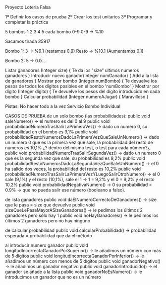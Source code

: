 Proyecto Loteria Falsa
 
1º Definir los casos de prueba
2º Crear los test unitarios
3º Programar y completar la práctica
 
5 bombos 1 2 3 4 5
cada bombo 0-9
0-9 -> %10
 
Sacamos tirada 
35917
 
Bombo 1:
3 -> %9.1 (restamos 0.9)
Resto -> %10.1 (Aumentamos 0.1)
 
Bombo 2:
5 -> 0.0....
 
 
Listar ganadores (Integer size) { Te da los "size" ultimos números ganadores }
Introducir nuevo ganador(Integer numGanador) { Add a la lista de ganadores }
Mostrar por bombo (Integer numBombo) { Te devuelve los pesos de todos los dígitos posibles en el bombo 'numBombo' }
Mostrar por dígito (Integer digito) { Te devuelve los pesos del dígito introducido en cada bombo }
Calcular probabilidad (Integer numeroAJugar) { Maravilloso }
 
 
Pistas:
No hacer todo a la vez
Servicio Bombo Individual

CASOS DE PRUEBA
de un solo bombo (las probabilidades):
public void saleNumero() -> el numero es del 0 al 9
public void probabilidadNumeroTrasSalirLaPrimeraVez() -> dado un numero 0, su probabilidad en el bombo es 9,1%
public void probabilidadRestoNumerosDadoLaPrimeraVezQueSaleUnNumero() -> dado un numero 0 que es la primera vez que sale, la probabilidad del resto de numeros es 10,1% ¿? dentro del mismo test, o test para cada número?¿
public void probabilidadNumeroTrasSalirSegundaVez() -> dado un numero 0 que es la segunda vez que sale, su probabilidad es 8,2%
public void probabilidadRestoNumerosDadoLaSegundaVezQueSaleUnNumero() -> el 0 ha salido dos veces, la probabilidad del resto es 10,2%
public void probabilidadNumeroTrasSalirLaPrimeraVezYLuegoSalirOtroNumero() -> el 0 sale (9,1%) y el resto (10,1%), sale el 1 -> 1 = 9,2% y el 0 = 9,2% y el resto 10,2%
public void probabilidadNegativaNumero() -> 0 su probabilidad < 0.9% -> que no pueda salir ese número (booleano a falso).

de lista ganadores
public void daElNumeroCorrectoDeGanadores() -> size que le pasa = size que devuelve
public void sizeQueLePasaMayorASizeGanadores() -> le pedimos los últimos 2 ganadores pero sólo hay 1
public void noHayGanadores() -> le pedimos los últimos 2 ganadores pero no hay ninguno

de calcular probabilidad
public void calcularProbabilidad() -> probabilidad esperada = probabilidad que da el método

al introducir numero ganador
public void longitudIncorrectaGanadorPorSuperior() -> le añadimos un número con más de 5 dígitos
public void longitudIncorrectaGanadorPorInferior() -> le añadimos un número con menos de 5 dígitos
public void ganadorNegativo() -> le añadimos un ganador negativo
public void ganadorIntroducido() -> el ganador se añade a la lista
public void ganadorNoEsNumero() -> le introducimos un ganador que no es un número

